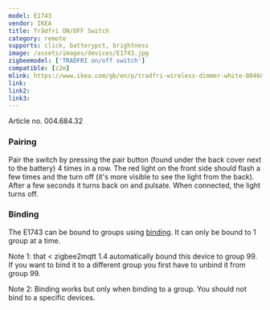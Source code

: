 ```yaml
---
model: E1743
vendor: IKEA
title: Trådfri ON/OFF Switch
category: remote
supports: click, batterypct, brightness
image: /assets/images/devices/E1743.jpg
zigbeemodel: ['TRADFRI on/off switch']
compatible: [z2m]
mlink: https://www.ikea.com/gb/en/p/tradfri-wireless-dimmer-white-00468432/
link: 
link2: 
link3: 
---
```

Article no. 004.684.32

### Pairing
Pair the switch by pressing the pair button (found under the back cover next to the battery)
4 times in a row. The red light on the front side should flash a few times and the turn off
(it's more visible to see the light from the back). After a few seconds it turns back on and pulsate.
When connected, the light turns off.


### Binding
The E1743 can be bound to groups using [binding](https://www.zigbee2mqtt.io/information/binding).
It can only be bound to 1 group at a time.

Note 1: that < zigbee2mqtt 1.4 automatically bound this device to group 99.
If you want to bind it to a different group you first have to unbind it from group 99.

Note 2: Binding works but only when binding to a group. You should not bind to a specific devices.

